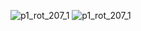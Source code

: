 
![p1_rot_207_1](https://github.com/Lee-ghwan-ho/boundary_detection-teed-/assets/114568122/f9d34082-e89d-4394-bda6-bdee779f6f99)
![p1_rot_207_1](https://github.com/Lee-ghwan-ho/boundary_detection-teed-/assets/114568122/6c418b09-d269-49cc-a29c-4b352bc803e3)

